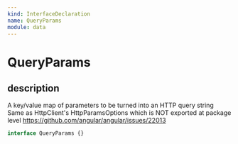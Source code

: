 ```yaml
---
kind: InterfaceDeclaration
name: QueryParams
module: data
---
```


# QueryParams

## description

A key/value map of parameters to be turned into an HTTP query string
Same as HttpClient's HttpParamsOptions which is NOT exported at package level
https://github.com/angular/angular/issues/22013

```ts
interface QueryParams {}
```
